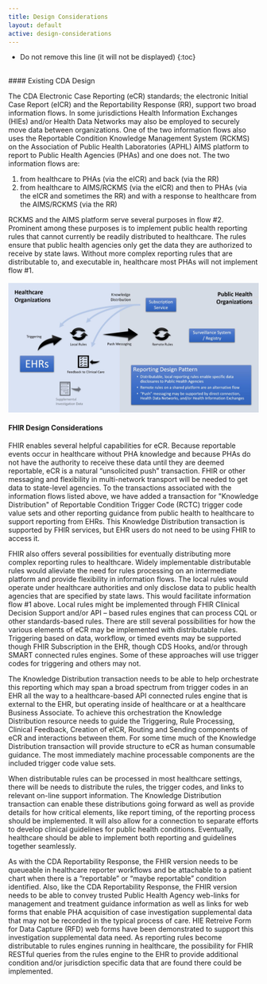 ```yaml
---
title: Design Considerations
layout: default
active: design-considerations
---
```


<!-- TOC  the css styling for this is \pages\assets\css\project.css under 'markdown-toc'-->

* Do not remove this line (it will not be displayed)
{:toc}

<!-- end TOC -->

<br>
#### Existing CDA Design

The CDA Electronic Case Reporting (eCR) standards; the electronic Initial Case Report (eICR) and the Reportability Response (RR), support two broad information flows.
In some jurisdictions Health Information Exchanges (HIEs) and/or Health Data Networks may also be employed to securely move data between organizations.
One of the two information flows also uses the Reportable Condition Knowledge Management System (RCKMS) on the Association of Public Health Laboratories (APHL) AIMS platform to report to Public Health Agencies (PHAs) and one does not. The two information flows are:
<ol>
<li>from healthcare to PHAs (via the eICR) and back (via the RR)</li>
<li>from healthcare to AIMS/RCKMS (via the eICR) and then to PHAs (via the eICR and sometimes the RR) and with a response to healthcare from the AIMS/RCKMS (via the RR)</li>
</ol>

RCKMS and the AIMS platform serve several purposes in flow #2.
Prominent among these purposes is to implement public health reporting rules that cannot currently be readily distributed to healthcare.
The rules ensure that public health agencies only get the data they are authorized to receive by state laws.
Without more complex reporting rules that are distributable to, and executable in, healthcare most PHAs will not implement flow #1.
<br>
<br>
<img src="ReportingDesignPatternV17.JPG" alt="Reporting Design Pattern" class="figure-img-portrait img-responsive img-rounded center-block">
<br>
#### FHIR Design Considerations

FHIR enables several helpful capabilities for eCR.
Because reportable events occur in healthcare without PHA knowledge and because PHAs do not have the authority to receive these data until they are deemed reportable, eCR is a natural “unsolicited push” transaction.
FHIR or other messaging and flexibility in multi-network transport will be needed to get data to state-level agencies.
To the transactions associated with the information flows listed above, we have added a transaction for "Knowledge Distribution" of Reportable Condition Trigger Code (RCTC) trigger code value sets and other reporting guidance from public health to healthcare to support reporting from EHRs.
This Knowledge Distribution transaction is supported by FHIR services, but EHR users do not need to be using FHIR to access it.

FHIR also offers several possibilities for eventually distributing more complex reporting rules to healthcare. Widely implementable distributable rules would alieviate the need for rules processing on an intermediate platform and provide flexibility in information flows.
The local rules would operate under healthcare authorities and only disclose data to public health agencies that are specified by state laws.
This would facilitate information flow #1 above. Local rules might be implemented through FHIR Clinical Decision Support and/or API – based rules engines that can process CQL or other standards-based rules. 
There are still several possibilities for how the various elements of eCR may be implemented with distributable rules.
Triggering based on data, workflow, or timed events may be supported though FHIR Subscription in the EHR, though CDS Hooks, and/or through SMART connected rules engines.
Some of these approaches will use trigger codes for triggering and others may not.

The Knowledge Distribution transaction needs to be able to help orchestrate this reporting which may span a broad spectrum from trigger codes in an EHR all the way to a healthcare-based API connected rules engine that is external to the EHR, but operating inside of healthcare or at a healthcare Business Associate.
To achieve this orchestration the Knowledge Distribution resource needs to guide the Triggering, Rule Processing, Clinical Feedback, Creation of eICR, Routing and Sending components of eCR and interactions between them.
For some time much of the Knowledge Distribution transaction will provide structure to eCR as human consumable guidance.
The most immediately machine processable components are the included trigger code value sets.

When distributable rules can be processed in most healthcare settings, there will be needs to distribute the rules, the trigger codes, and links to relevant on-line support information.
The Knowledge Distribution transaction can enable these distributions going forward as well as provide details for how critical elements, like report timing, of the reporting process should be implemented.
It will also allow for a connection to separate efforts to develop clinical guidelines for public health conditions.
Eventually, healthcare should be able to implement both reporting and guidelines together seamlessly.

As with the CDA Reportability Response, the FHIR version needs to be queueable in healthcare reporter workflows and be attachable to a patient chart when there is a “reportable” or “maybe reportable” condition identified.
Also, like the CDA Reportability Response, the FHIR version needs to be able to convey trusted Public Health Agency web-links for management and treatment guidance information as well as links for web forms that enable PHA acquisition of case investigation supplemental data that may not be recorded in the typical process of care.
HIE Retreive Form for Data Capture (RFD) web forms have been demonstrated to support this investigation supplemental data need. As reporting rules become distributable to rules engines running in healthcare, the possibility for FHIR RESTful queries from the rules engine to the EHR to provide additional condition and/or jurisdiction specific data that are found there could be implemented.
